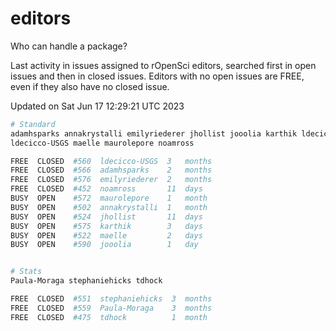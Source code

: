 # editors

Who can handle a package?

Last activity in issues assigned to rOpenSci editors, searched first in open
issues and then in closed issues. Editors with no open issues are FREE, even if
they also have no closed issue.


Updated on Sat Jun 17 12:29:21 UTC 2023

```bash
# Standard
adamhsparks annakrystalli emilyriederer jhollist jooolia karthik ldecicco
ldecicco-USGS maelle maurolepore noamross

FREE  CLOSED  #560  ldecicco-USGS  3   months
FREE  CLOSED  #566  adamhsparks    2   months
FREE  CLOSED  #576  emilyriederer  2   months
FREE  CLOSED  #452  noamross       11  days
BUSY  OPEN    #572  maurolepore    1   month
BUSY  OPEN    #502  annakrystalli  1   month
BUSY  OPEN    #524  jhollist       11  days
BUSY  OPEN    #575  karthik        3   days
BUSY  OPEN    #522  maelle         2   days
BUSY  OPEN    #590  jooolia        1   day


# Stats
Paula-Moraga stephaniehicks tdhock

FREE  CLOSED  #551  stephaniehicks  3  months
FREE  CLOSED  #559  Paula-Moraga    3  months
FREE  CLOSED  #475  tdhock          1  month
```
